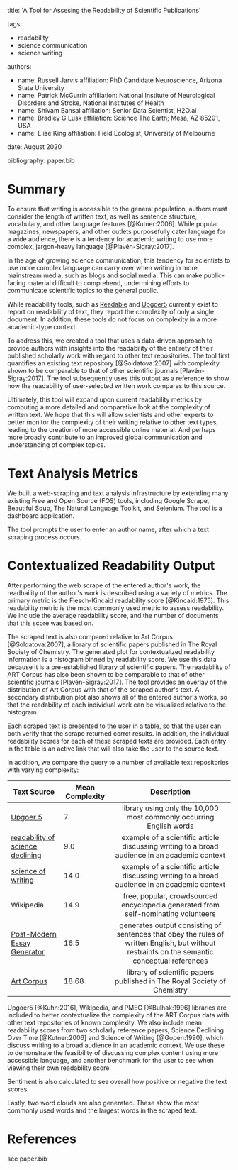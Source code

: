title: 'A Tool for Assesing the Readability of Scientific Publications'

tags:
  - readability
  - science communication
  - science writing

authors:
  - name: Russell Jarvis
    affiliation: PhD Candidate Neuroscience, Arizona State University
  - name: Patrick McGurrin
    affiliation: National Institute of Neurological Disorders and Stroke, National Institutes of Health
  - name: Shivam Bansal
    affiliation: Senior Data Scientist, H2O.ai
  - name: Bradley G Lusk
    affiliation: Science The Earth; Mesa, AZ 85201, USA
  - name: Elise King
    affiliation: Field Ecologist, University of Melbourne



date: August 2020

bibliography: paper.bib

# Summary
To ensure that writing is accessible to the general population, authors must consider the length of written text, as well as sentence structure, vocabulary, and other language features [@Kutner:2006]. While popular magazines, newspapers, and other outlets purposefully cater language for a wide audience, there is a tendency for academic writing to use more complex, jargon-heavy language [@Plavén-Sigray:2017].

In the age of growing science communication, this tendency for scientists to use more complex language can carry over when writing in more mainstream media, such as blogs and social media. This can make public-facing material difficult to comprehend, undermining efforts to communicate scientific topics to the general public.

While readability tools, such as [Readable](https://www.webfx.com/tools/read-able/) and [Upgoer5](https://splasho.com/upgoer5/) currently exist to report on readability of text, they report the complexity of only a single document. In addition, these tools do not focus on complexity in a more academic-type context.

To address this, we created a tool that uses a data-driven approach to provide authors with insights into the readability of the entirety of their published scholarly work with regard to other text repositories. The tool first quantifies an existing text repository [@Soldatova:2007] with complexity shown to be comparable to that of other scientific journals [Plavén-Sigray:2017]. The tool subsequently uses this output as a reference to show how the readability of user-selected written work compares to this source.

Ultimately, this tool will expand upon current readability metrics by computing a more detailed and comparative look at the complexity of written text. We hope that this will allow scientists and other experts to better monitor the complexity of their writing relative to other text types, leading to the creation of more accessible online material. And perhaps more broadly contribute to an improved global communication and understanding of complex topics.


# Text Analysis Metrics
We built a web-scraping and text analysis infrastructure by extending many existing Free and Open Source (FOS) tools, including Google Scrape, Beautiful Soup, The Natural Language Toolkit, and Selenium. The tool is a dashboard application.

The tool prompts the user to enter an author name, after which a text scraping process occurs.

# Contextualized Readability Output

After performing the web scrape of the entered author's work, the readbaility of the author's work is described using a variety of metrics. The primary metric is the Flesch-Kincaid readability score [@Kincaid:1975]. This readability metric is the most commonly used metric to assess readability. We include the average readability score, and the number of documents that this score was based on. 

The scraped text is also compared relative to Art Corpus [@Soldatova:2007], a library of scientific papers published in The Royal Society of Chemistry. The generated plot for contextualized readability information is a histogram binned by readability score. We use this data because it is a pre-established library of scientific papers. The readability of ART Corpus has also been shown to be comparable to that of other scientific journals [Plavén-Sigray:2017]. The tool provides an overlay of the distribution of Art Corpus with that of the scraped author's text. A secondary distribution plot also shows all of the entered author's works, so that the readability of each individual work can be visualized relative to the histogram.

Each scraped text is presented to the user in a table, so that the user can both verify that the scrape returned corrct results. In addition, the individual readability scores for each of these scraped texts are provided. Each entry in the table is an active link that will also take the user to the source text. 

In addition, we compare the query to a number of available text repositories with varying complexity:

| Text Source | Mean Complexity | Description |
|----------|----------|:-------------:|
| [Upgoer 5](https://splasho.com/upgoer5/library.php)                             | 7     | library using only the 10,000 most commonly occurring English words |
| [readability of science declining](https://elifesciences.org/download/aHR0cHM6Ly9jZG4uZWxpZmVzY2llbmNlcy5vcmcvYXJ0aWNsZXMvMjc3MjUvZWxpZmUtMjc3MjUtdjIucGRm/elife-27725-v2.pdf?_hash=WA%2Fey48HnQ4FpVd6bc0xCTZPXjE5ralhFP2TaMBMp1c%3D)   |  9.0 | example of a scientific article discussing writing to a broad audience in an academic context |
| [science of writing](https://cseweb.ucsd.edu/~swanson/papers/science-of-writing.pdf) | 14.0 | example of a scientific article discussing writing to a broad audience in an academic context |
| Wikipedia                                                                       | 14.9   | free, popular, crowdsourced encyclopedia generated from self-nominating volunteers  |
| [Post-Modern Essay Generator](http://www.elsewhere.org/journal/pomo/)           | 16.5   | generates output consisting of sentences that obey the rules of written English, but without restraints on the semantic conceptual references   |
| [Art Corpus](https://www.aber.ac.uk/en/cs/research/cb/projects/art/art-corpus/) | 18.68  | library of scientific papers published in The Royal Society of Chemistry |

Upgoer5 [@Kuhn:2016], Wikipedia, and PMEG [@Bulhak:1996] libraries are included to better contextualize the complexity of the ART Corpus data with other text repositories of known complexity. We also include mean readability scores from two scholarly reference papers, Science Declining Over Time [@Kutner:2006] and Science of Writing [@Gopen:1990], which discuss writing to a broad audience in an academic context. We use these to demonstrate the feasibility of discussing complex content using more accessible language, and another benchmark for the user to see when viewing their own readability score.

Sentiment is also calculated to see overall how positive or negative the text scores.  

Lastly, two word clouds are also generated. These show the most commonly used words and the largest words in the scraped text. 


# References
see paper.bib

